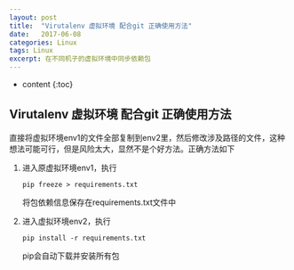 ```yaml
---
layout: post
title:  "Virutalenv 虚拟环境 配合git 正确使用方法"
date:   2017-06-08 
categories: Linux
tags: Linux
excerpt: 在不同机子的虚拟环境中同步依赖包
---
```

* content
{:toc}


## Virutalenv 虚拟环境 配合git 正确使用方法

直接将虚拟环境env1的文件全部复制到env2里，然后修改涉及路径的文件，这种想法可能可行，但是风险太大，显然不是个好方法。正确方法如下

1. 进入原虚拟环境env1，执行

   ```shell
   pip freeze > requirements.txt
   ```

   将包依赖信息保存在requirements.txt文件中

2. 进入虚拟环境env2，执行

   ```shell
   pip install -r requirements.txt
   ```

   pip会自动下载并安装所有包